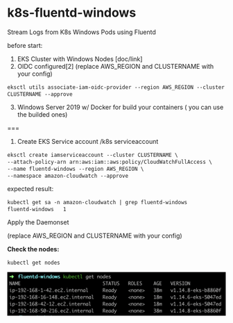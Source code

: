 # k8s-fluentd-windows
Stream Logs from K8s Windows Pods using Fluentd

before start:

1) EKS Cluster with Windows Nodes [doc/link]
2) OIDC configured[2]
(replace AWS_REGION and CLUSTERNAME with your config)

```
eksctl utils associate-iam-oidc-provider --region AWS_REGION --cluster CLUSTERNAME --approve
```

3) Windows Server 2019 w/ Docker for build your containers ( you can use the builded ones)

===

1) Create EKS Service account
/k8s
serviceaccount

```
eksctl create iamserviceaccount --cluster CLUSTERNAME \
--attach-policy-arn arn:aws:iam::aws:policy/CloudWatchFullAccess \
--name fluentd-windows --region AWS_REGION \
--namespace amazon-cloudwatch --approve
```

expected result:
```
kubectl get sa -n amazon-cloudwatch | grep fluentd-windows
fluentd-windows   1         
```

Apply the Daemonset 

(replace AWS_REGION and CLUSTERNAME with your config)

**Check the nodes:**
```console
kubectl get nodes
```
![nodes](./docs/nodes.png)
